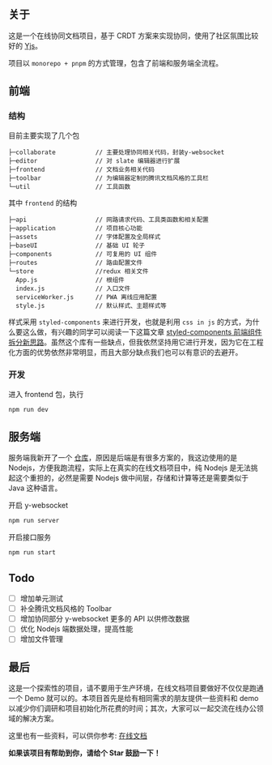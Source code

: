 ## 关于

这是一个在线协同文档项目，基于 CRDT 方案来实现协同，使用了社区氛围比较好的 [Yjs](https://github.com/yjs/yjs/tree/master)。

项目以 `monorepo + pnpm` 的方式管理，包含了前端和服务端全流程。

## 前端

### 结构

目前主要实现了几个包

```
├─collaborate           // 主要处理协同相关代码，封装y-websocket
├─editor                // 对 slate 编辑器进行扩展
├─frontend              // 文档业务相关代码
├─toolbar               // 为编辑器定制的腾讯文档风格的工具栏
└─util                  // 工具函数
```

其中 `frontend` 的结构

```
├─api                   // 网路请求代码、工具类函数和相关配置
├─application           // 项目核心功能
├─assets                // 字体配置及全局样式
├─baseUI                // 基础 UI 轮子
├─components            // 可复用的 UI 组件
├─routes                // 路由配置文件
└─store                 //redux 相关文件
  App.js                // 根组件
  index.js              // 入口文件
  serviceWorker.js      // PWA 离线应用配置
  style.js              // 默认样式、主题样式等
```

样式采用 `styled-components` 来进行开发，也就是利用 `css in js` 的方式，为什么要这么做，有兴趣的同学可以阅读一下这篇文章 [styled-components 前端组件拆分新思路](https://juejin.cn/post/6844903878580764686)。虽然这个库有一些缺点，但我依然坚持用它进行开发，因为它在工程化方面的优势依然非常明显，而且大部分缺点我们也可以有意识的去避开。

### 开发

进入 frontend 包，执行

```bash
npm run dev
```

## 服务端

服务端我新开了一个 [仓库](https://github.com/hzjswlgbsj/butterfly-service)，原因是后端是有很多方案的，我这边使用的是 Nodejs，方便我跑流程，实际上在真实的在线文档项目中，纯 Nodejs 是无法挑起这个重担的，必然是需要 Nodejs 做中间层，存储和计算等还是需要类似于 Java 这种语言。

开启 y-websocket

```bash
npm run server
```

开启接口服务

```bash
npm run start
```

## Todo

- [ ] 增加单元测试
- [ ] 补全腾讯文档风格的 Toolbar
- [ ] 增加协同部分 y-websocket 更多的 API 以供修改数据
- [ ] 优化 Nodejs 端数据处理，提高性能
- [ ] 增加文件管理

## 最后

这是一个探索性的项目，请不要用于生产环境，在线文档项目要做好不仅仅是跑通一个 Demo 就可以的。本项目首先是给有相同需求的朋友提供一些资料和 demo 以减少你们调研和项目初始化所花费的时间；其次，大家可以一起交流在线办公领域的解决方案。

这里也有一些资料，可以供你参考: [在线文档](https://www.sixtyden.com/#/README?id=%f0%9f%8c%bf-%e5%9c%a8%e7%ba%bf%e6%96%87%e6%a1%a3)

**如果该项目有帮助到你，请给个 Star 鼓励一下！**
